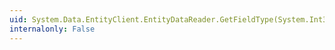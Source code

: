 ```yaml
---
uid: System.Data.EntityClient.EntityDataReader.GetFieldType(System.Int32)
internalonly: False
---
```

